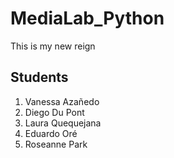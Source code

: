 # MediaLab_Python
This is my new reign

## Students
1. Vanessa Azañedo
2. Diego Du Pont
3. Laura Quequejana
4. Eduardo Oré
5. Roseanne Park

